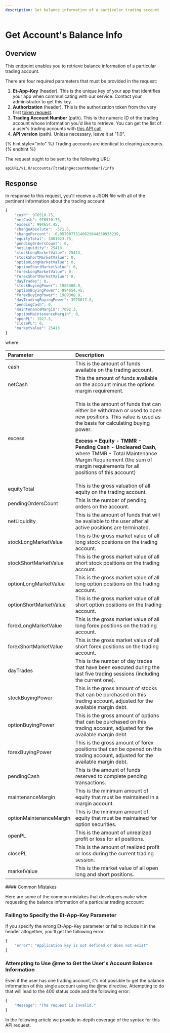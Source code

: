 ```yaml
---
description: Get balance information of a particular trading account
---
```


# Get Account's Balance Info

## Overview

This endpoint enables you to retrieve balance information of a particular trading account.

There are four required parameters that must be provided in the request:

1. **Et-App-Key** \(header\). This is the unique key of your app that identifies your app when communicating with our service. Contact your administrator to get this key.
2. **Authorization** \(header\). This is the authorization token from the very first [token request](../../authentication/requesting-tokens/).
3. **Trading Account Number** \(path\). This is the numeric ID of the trading account whose information you'd like to retrieve. You can get the list of a user's trading accounts with [this API call](../list-users-accounts/).
4. **API version** \(path\). Unless necessary, leave it at "1.0".

{% hint style="info" %}
Trading accounts are identical to clearing accounts.
{% endhint %}

The request ought to be sent to the following URL:

```text
apiURL/v1.0/accounts/{tradingAccountNumber}/info
```

## Response

In response to this request, you'll receive a JSON file with all of the pertinent information about the trading account:

```javascript
{
    "cash": 976510.75,
    "netCash": 976510.75,
    "excess": 994654.45,
    "changeAbsolute": -571.5,
    "changePercent": -0.05700775140829844330933239,
    "equityTotal": 1001923.75,
    "pendingOrdersCount": 0,
    "netLiquidity": 25413,
    "stockLongMarketValue": 25413,
    "stockShortMarketValue": 0,
    "optionLongMarketValue": 0,
    "optionShortMarketValue": 0,
    "forexLongMarketValue": 0,
    "forexShortMarketValue": 0,
    "dayTrades": 0,
    "stockBuyingPower": 1989308.9,
    "optionBuyingPower": 994654.45,
    "forexBuyingPower": 1989308.9,
    "dayTradingBuyingPower": 3978617.8,
    "pendingCash": 0,
    "maintenanceMargin": 7692.3,
    "optionMaintenanceMargin": 0,
    "openPL": 1927.5,
    "closePL": 0,
    "marketValue": 25413
}
```

where:

<table>
  <thead>
    <tr>
      <th style="text-align:left">Parameter</th>
      <th style="text-align:left">Description</th>
    </tr>
  </thead>
  <tbody>
    <tr>
      <td style="text-align:left">cash</td>
      <td style="text-align:left">This is the amount of funds available on the trading account.</td>
    </tr>
    <tr>
      <td style="text-align:left">netCash</td>
      <td style="text-align:left">This the amount of funds available on the account minus the options margin
        requirement.</td>
    </tr>
    <tr>
      <td style="text-align:left">excess</td>
      <td style="text-align:left">
        <p>This is the amount of funds that can either be withdrawn or used to open
          new positions. This value is used as the basis for calculating buying power.</p>
        <p><b>Excess = Equity - TMMR - Pending Cash - Uncleared Cash</b>, where TMMR
          - Total Maintenance Margin Requirement (the sum of margin requirements
          for all positions of this account)</p>
      </td>
    </tr>
    <tr>
      <td style="text-align:left">equityTotal</td>
      <td style="text-align:left">This is the gross valuation of all equity on the trading account.</td>
    </tr>
    <tr>
      <td style="text-align:left">pendingOrdersCount</td>
      <td style="text-align:left">This is the number of pending orders on the account.</td>
    </tr>
    <tr>
      <td style="text-align:left">netLiquidity</td>
      <td style="text-align:left">This is the amount of funds that will be available to the user after all
        active positions are terminated.</td>
    </tr>
    <tr>
      <td style="text-align:left">stockLongMarketValue</td>
      <td style="text-align:left">This is the gross market value of all long stock positions on the trading
        account.</td>
    </tr>
    <tr>
      <td style="text-align:left">stockShortMarketValue</td>
      <td style="text-align:left">This is the gross market value of all short stock positions on the trading
        account.</td>
    </tr>
    <tr>
      <td style="text-align:left">optionLongMarketValue</td>
      <td style="text-align:left">This is the gross market value of all long option positions on the trading
        account.</td>
    </tr>
    <tr>
      <td style="text-align:left">optionShortMarketValue</td>
      <td style="text-align:left">This is the gross market value of all short option positions on the trading
        account.</td>
    </tr>
    <tr>
      <td style="text-align:left">forexLongMarketValue</td>
      <td style="text-align:left">This is the gross market value of all long forex positions on the trading
        account.</td>
    </tr>
    <tr>
      <td style="text-align:left">forexShortMarketValue</td>
      <td style="text-align:left">This is the gross market value of all short forex positions on the trading
        account.</td>
    </tr>
    <tr>
      <td style="text-align:left">dayTrades</td>
      <td style="text-align:left">This is the number of day trades that have been executed during the last
        five trading sessions (including the current one).</td>
    </tr>
    <tr>
      <td style="text-align:left">stockBuyingPower</td>
      <td style="text-align:left">This is the gross amount of stocks that can be purchased on this trading
        account, adjusted for the available margin debt.</td>
    </tr>
    <tr>
      <td style="text-align:left">optionBuyingPower</td>
      <td style="text-align:left">This is the gross amount of options that can be purchased on this trading
        account, adjusted for the available margin debt.</td>
    </tr>
    <tr>
      <td style="text-align:left">forexBuyingPower</td>
      <td style="text-align:left">This is the gross amount of forex positions that can be opened on this
        trading account, adjusted for the available margin debt.</td>
    </tr>
    <tr>
      <td style="text-align:left">pendingCash</td>
      <td style="text-align:left">This is the amount of funds reserved to complete pending transactions.</td>
    </tr>
    <tr>
      <td style="text-align:left">maintenanceMargin</td>
      <td style="text-align:left">This is the minimum amount of equity that must be maintained in a margin
        account.</td>
    </tr>
    <tr>
      <td style="text-align:left">optionMaintenanceMargin</td>
      <td style="text-align:left">This is the minimum amount of equity that must be maintained for option
        securities.</td>
    </tr>
    <tr>
      <td style="text-align:left">openPL</td>
      <td style="text-align:left">This is the amount of unrealized profit or loss for all positions.</td>
    </tr>
    <tr>
      <td style="text-align:left">closePL</td>
      <td style="text-align:left">This is the amount of realized profit or loss during the current trading
        session.</td>
    </tr>
    <tr>
      <td style="text-align:left">marketValue</td>
      <td style="text-align:left">This is the market value of all open long and short positions.</td>
    </tr>
  </tbody>
</table>#### Common Mistakes

Here are some of the common mistakes that developers make when requesting the balance information of a particular trading account:

### Failing to Specify the Et-App-Key Parameter

If you specify the wrong Et-App-Key parameter or fail to include it in the header altogether, you'll get the following error:

```javascript
{
    "error": "Application key is not defined or does not exist"
}
```

### Attempting to Use @me to Get the User's Account Balance Information

Even if the user has one trading account, it's not possible to get the balance information of this single account using the @me directive. Attempting to do that will lead to the 400 status code and the following error:

```javascript
{
    "Message": "The request is invalid."
}
```

In the following article we provide in-depth coverage of the syntax for this API request.

